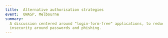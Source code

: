 ```yaml
---
title:  Alternative authorisation strategies
event:  OWASP, Melbourne
summary:
  A discussion centered around "login-form-free" applications, to reduce
  insecurity around passwords and phishing.
---
```


